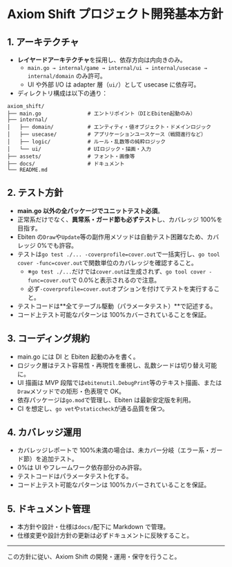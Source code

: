 # Axiom Shift プロジェクト開発基本方針

## 1. アーキテクチャ

- **レイヤードアーキテクチャ**を採用し、依存方向は内向きのみ。
  - `main.go → internal/game → internal/ui → internal/usecase → internal/domain` のみ許可。
  - UI や外部 I/O は adapter 層（`ui/`）として usecase に依存可。
- ディレクトリ構成は以下の通り：

```
axiom_shift/
├── main.go               # エントリポイント（DIとEbiten起動のみ）
├── internal/
│   ├── domain/           # エンティティ・値オブジェクト・ドメインロジック
│   ├── usecase/          # アプリケーションユースケース（戦闘進行など）
│   ├── logic/            # ルール・乱数等の純粋ロジック
│   └── ui/               # UIロジック・描画・入力
├── assets/               # フォント・画像等
├── docs/                 # ドキュメント
└── README.md
```

## 2. テスト方針

- **main.go 以外の全パッケージでユニットテスト必須**。
- 正常系だけでなく、**異常系・ガード節も必ずテスト**し、カバレッジ 100%を目指す。
- Ebiten の`Draw`や`Update`等の副作用メソッドは自動テスト困難なため、カバレッジ 0%でも許容。
- テストは`go test ./... -coverprofile=cover.out`で一括実行し、`go tool cover -func=cover.out`で関数単位のカバレッジを確認すること。
  - ※`go test ./...`だけでは`cover.out`は生成されず、`go tool cover -func=cover.out`で 0.0%と表示されるので注意。
  - 必ず`-coverprofile=cover.out`オプションを付けてテストを実行すること。
- テストコードは**全てテーブル駆動（パラメータテスト）**で記述する。
- コード上テスト可能なパターンは 100%カバーされていることを保証。

## 3. コーディング規約

- main.go には DI と Ebiten 起動のみを書く。
- ロジック層はテスト容易性・再現性を重視し、乱数シードは切り替え可能に。
- UI 描画は MVP 段階では`ebitenutil.DebugPrint`等のテキスト描画、または`Draw`メソッドでの矩形・色表現で OK。
- 依存パッケージは`go.mod`で管理し、Ebiten は最新安定版を利用。
- CI を想定し、`go vet`や`staticcheck`が通る品質を保つ。

## 4. カバレッジ運用

- カバレッジレポートで 100%未満の場合は、未カバー分岐（エラー系・ガード節）を追加テスト。
- 0%は UI やフレームワーク依存部分のみ許容。
- テストコードはパラメータテスト化する。
- コード上テスト可能なパターンは 100%カバーされていることを保証。

## 5. ドキュメント管理

- 本方針や設計・仕様は`docs/`配下に Markdown で管理。
- 仕様変更や設計方針の更新は必ずドキュメントに反映すること。

---

この方針に従い、Axiom Shift の開発・運用・保守を行うこと。
